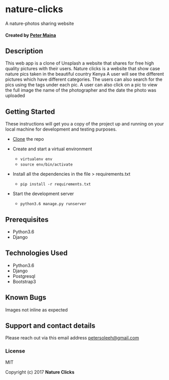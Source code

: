# nature-clicks
A nature-photos sharing website
#### Created by [Peter Maina](https://github.com/petersoleeh) 
## Description

This web app is a clone of Unsplash a website that shares for free high quality pictures with their users. Nature clicks is a website that show case nature pics taken in the beautiful country Kenya
A user will see the different pictures which have different categories. The users can also search for the pics using the tags under each pic. A user can also click on a pic to view the full image the name of the photographer and the date the photo was uploaded


## Getting Started

These instructions will get you a copy of the project up and running on your local machine for development and testing purposes. 
* <a href="https://github.com/petersoleeh/nature-clicks">Clone</a> the repo
* Create and start a virtual environment 
  <ul>
    <li><code>virtualenv env</code></li> 
    <li><code>source env/bin/activate</code></li>
  </ul>
  
* Install all the dependencies in the file > requirements.txt 
  <ul>
    <li><code>pip install -r requirements.txt</code></li>
   </ul>
   
* Start the development server
  <ul>
    <li><code>python3.6 manage.py runserver</code></li>
  </ul>

## Prerequisites
<ul>
  <li>Python3.6</li>
  <li>Django</li>
 </ul>
 
 ## Technologies Used
<ul>
  <li>Python3.6</li>
  <li>Django</li>
  <li>Postgresql</li>
  <li>Bootstrap3</li>
 </ul>
 
 ## Known Bugs
 Images not inline as expected
 
 
 ## Support and contact details
 Please reach out via this email address <email>petersoleeh@gmail.com</email>
 
 ### License
MIT 

Copyright (c) 2017 **Nature Clicks**
